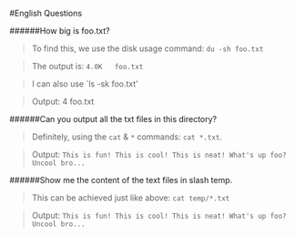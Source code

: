 #English Questions

######How big is foo.txt?

>To find this, we use the disk usage command: `du -sh foo.txt`

>The output is: `4.0K	foo.txt`

>I can also use `ls -sk foo.txt'

>Output: 4 foo.txt

######Can you output all the txt files in this directory?

>Definitely, using the `cat` & `*` commands: `cat *.txt`.

>Output: `This is fun!
          This is cool!
          This is neat!
          What's up foo?
          Uncool bro...`
          
######Show me the content of the text files in slash temp.

>This can be achieved just like above: `cat temp/*.txt`

>Output: `This is fun!
          This is cool!
          This is neat!
          What's up foo?
          Uncool bro...`
